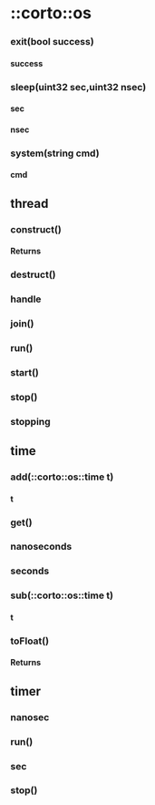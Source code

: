 # ::corto::os
### exit(bool success)
#### success
### sleep(uint32 sec,uint32 nsec)
#### sec
#### nsec
### system(string cmd)
#### cmd

## thread
### construct()
#### Returns
### destruct()
### handle
### join()
### run()
### start()
### stop()
### stopping

## time
### add(::corto::os::time t)
#### t
### get()
### nanoseconds
### seconds
### sub(::corto::os::time t)
#### t
### toFloat()
#### Returns

## timer
### nanosec
### run()
### sec
### stop()
